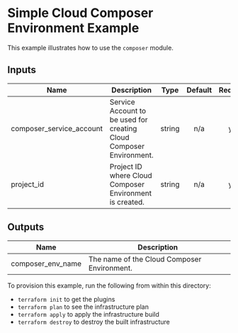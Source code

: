 # Simple Cloud Composer Environment Example

This example illustrates how to use the `composer` module.

<!-- BEGINNING OF PRE-COMMIT-TERRAFORM DOCS HOOK -->
## Inputs

| Name | Description | Type | Default | Required |
|------|-------------|:----:|:-----:|:-----:|
| composer\_service\_account | Service Account to be used for creating Cloud Composer Environment. | string | n/a | yes |
| project\_id | Project ID where Cloud Composer Environment is created. | string | n/a | yes |

## Outputs

| Name | Description |
|------|-------------|
| composer\_env\_name | The name of the Cloud Composer Environment. |

<!-- END OF PRE-COMMIT-TERRAFORM DOCS HOOK -->

To provision this example, run the following from within this directory:
- `terraform init` to get the plugins
- `terraform plan` to see the infrastructure plan
- `terraform apply` to apply the infrastructure build
- `terraform destroy` to destroy the built infrastructure
